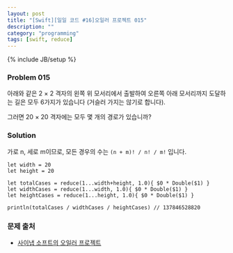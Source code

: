```yaml
---
layout: post
title: "[Swift][일일 코드 #16]오일러 프로젝트 015"
description: ""
category: "programming"
tags: [swift, reduce]
---
```

{% include JB/setup %}

### Problem 015

아래와 같은 2 × 2 격자의 왼쪽 위 모서리에서 출발하여 오른쪽 아래 모서리까지 도달하는 길은 모두 6가지가 있습니다 (거슬러 가지는 않기로 합니다).

그러면 20 × 20 격자에는 모두 몇 개의 경로가 있습니까?

### Solution

가로 n, 세로 m이므로, 모든 경우의 수는 `(n + m)! / n! / m!` 입니다.

	let width = 20
	let height = 20

	let totalCases = reduce(1...width+height, 1.0){ $0 * Double($1) }
	let widthCases = reduce(1...width, 1.0){ $0 * Double($1) }
	let heightCases = reduce(1...height, 1.0){ $0 * Double($1) }

	println(totalCases / widthCases / heightCases) // 137846528820

### 문제 출처

* [사이냅 소프트의 오일러 프로젝트](http://euler.synap.co.kr/prob_detail.php?id=15)